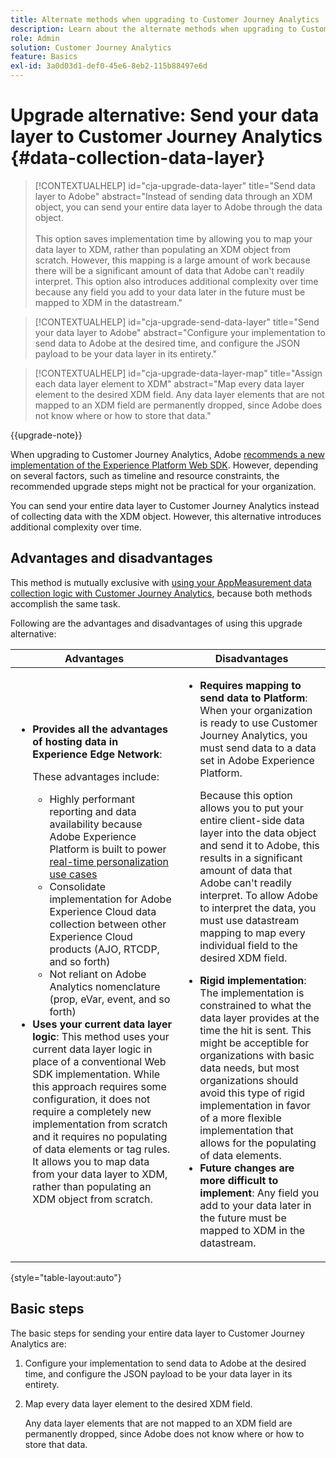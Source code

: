 ```yaml
---
title: Alternate methods when upgrading to Customer Journey Analytics
description: Learn about the alternate methods when upgrading to Customer Journey Analytics
role: Admin
solution: Customer Journey Analytics
feature: Basics
exl-id: 3a0d03d1-def0-45e6-8eb2-115b88497e6d
---
```

# Upgrade alternative: Send your data layer to Customer Journey Analytics {#data-collection-data-layer}

<!-- markdownlint-disable MD034 -->

>[!CONTEXTUALHELP]
>id="cja-upgrade-data-layer"
>title="Send data layer to Adobe"
>abstract="Instead of sending data through an XDM object, you can send your entire data layer to Adobe through the data object.<br><br>This option saves implementation time by allowing you to map your data layer to XDM, rather than populating an XDM object from scratch. However, this mapping is a large amount of work because there will be a significant amount of data that Adobe can't readily interpret. This option also introduces additional complexity over time because any field you add to your data later in the future must be mapped to XDM in the datastream."

<!-- markdownlint-enable MD034 -->

<!-- markdownlint-disable MD034 -->

>[!CONTEXTUALHELP]
>id="cja-upgrade-send-data-layer"
>title="Send your data layer to Adobe"
>abstract="Configure your implementation to send data to Adobe at the desired time, and configure the JSON payload to be your data layer in its entirety."

<!-- markdownlint-enable MD034 -->

<!-- markdownlint-disable MD034 -->

>[!CONTEXTUALHELP]
>id="cja-upgrade-data-layer-map"
>title="Assign each data layer element to XDM"
>abstract="Map every data layer element to the desired XDM field. Any data layer elements that are not mapped to an XDM field are permanently dropped, since Adobe does not know where or how to store that data."

<!-- markdownlint-enable MD034 -->

{{upgrade-note}}

When upgrading to Customer Journey Analytics, Adobe [recommends a new implementation of the Experience Platform Web SDK](/help/getting-started/cja-upgrade/cja-upgrade-recommendations.md). However, depending on several factors, such as timeline and resource constraints, the recommended upgrade steps might not be practical for your organization. 

You can send your entire data layer to Customer Journey Analytics instead of collecting data with the XDM object. However, this alternative introduces additional complexity over time.

## Advantages and disadvantages

This method is mutually exclusive with [using your AppMeasurement data collection logic with Customer Journey Analytics](/help/getting-started/cja-upgrade/cja-upgrade-alternative-appmeasurement.md), because both methods accomplish the same task. 

Following are the advantages and disadvantages of using this upgrade alternative:

| Advantages | Disadvantages |
|----------|---------|
| <ul><li>**Provides all the advantages of hosting data in Experience Edge Network**: <p>These advantages include:</p><ul><li>Highly performant reporting and data availability because Adobe Experience Platform is built to power [real-time personalization use cases](https://experienceleague.adobe.com/docs/experience-platform/destinations/ui/activate/configure-personalization-destinations.html)</li><li>Consolidate implementation for Adobe Experience Cloud data collection between other Experience Cloud products (AJO, RTCDP, and so forth)</li><li>Not reliant on Adobe Analytics nomenclature (prop, eVar, event, and so forth)</li></ul><li>**Uses your current data layer logic**: This method uses your current data layer logic in place of a conventional Web SDK implementation. While this approach requires some configuration, it does not require a completely new implementation from scratch and it requires no populating of data elements or tag rules. It allows you to map data from your data layer to XDM, rather than populating an XDM object from scratch.</li></ul> | <ul><li>**Requires mapping to send data to Platform**: When your organization is ready to use Customer Journey Analytics, you must send data to a data set in Adobe Experience Platform. <p>Because this option allows you to put your entire client-side data layer into the data object and send it to Adobe, this results in a significant amount of data that Adobe can't readily interpret. To allow Adobe to interpret the data, you must use datastream mapping to map every individual field to the desired XDM field.</p></li><li>**Rigid implementation**: The implementation is constrained to what the data layer provides at the time the hit is sent. This might be acceptible for organizations with basic data needs, but most organizations should avoid this type of rigid implementation in favor of a more flexible implementation that allows for the populating of data elements.</li><li>**Future changes are more difficult to implement**: Any field you add to your data later in the future must be mapped to XDM in the datastream.</li></ul> | 

{style="table-layout:auto"}

## Basic steps

The basic steps for sending your entire data layer to Customer Journey Analytics are:

1. Configure your implementation to send data to Adobe at the desired time, and configure the JSON payload to be your data layer in its entirety.

1. Map every data layer element to the desired XDM field. 

   Any data layer elements that are not mapped to an XDM field are permanently dropped, since Adobe does not know where or how to store that data.
